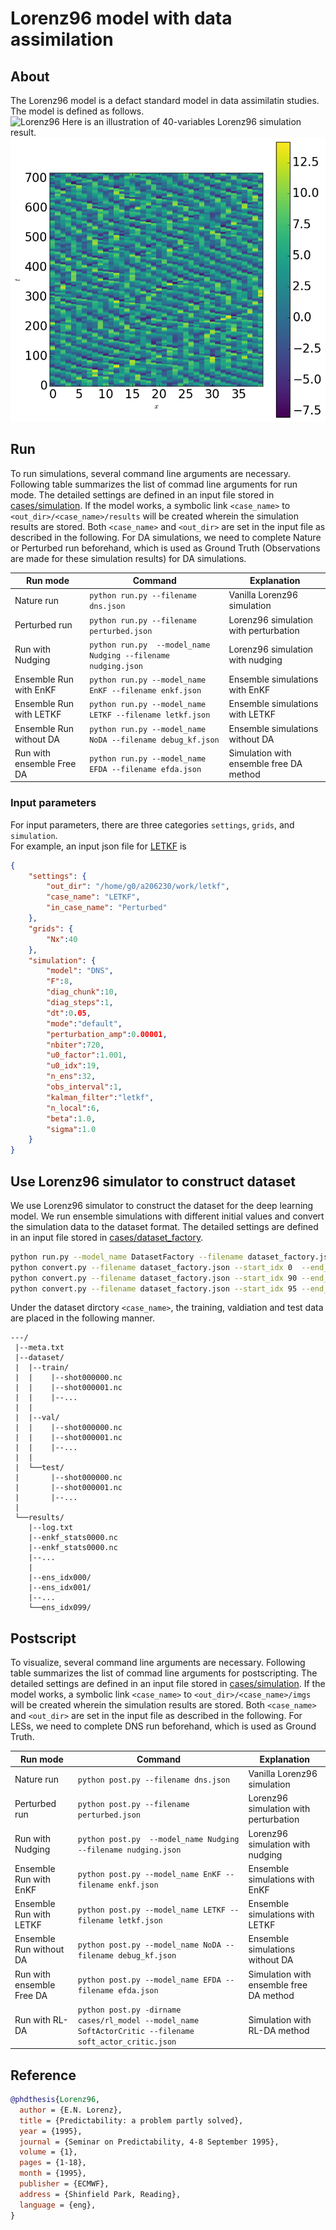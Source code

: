 # Lorenz96 model with data assimilation

## About
The Lorenz96 model is a defact standard model in data assimilatin studies. The model is defined as follows.  
![Lorenz96](https://latex.codecogs.com/svg.latex?\frac{dx_{i}}{dt}=\left(x_{i+1}-x_{i-2}\right)x_{i-1}-x_{i}+F\left(\forall{i}=1,\ldots,N\right))  
Here is an illustration of 40-variables Lorenz96 simulation result.
![Lorenz96_img](figs/Perturbed.png) 

## Run
To run simulations, several command line arguments are necessary. Following table summarizes the list of commad line arguments for run mode.
The detailed settings are defined in an input file stored in [cases/simulation](../cases/simulation). If the model works, a symbolic link `<case_name>` to `<out_dir>/<case_name>/results` will be created wherein the simulation results are stored. Both `<case_name>` and `<out_dir>` are set in the input file as described in the following. For DA simulations, we need to complete Nature or Perturbed run beforehand, which is used as Ground Truth (Observations are made for these simulation results) for DA simulations. 

| Run mode | Command | Explanation |
| --- | --- | --- |
| Nature run | ```python run.py --filename dns.json``` | Vanilla Lorenz96 simulation |
| Perturbed run | ```python run.py --filename perturbed.json``` | Lorenz96 simulation with perturbation |
| Run with Nudging | ```python run.py  --model_name Nudging --filename nudging.json``` | Lorenz96 simulation with nudging |
| Ensemble Run with EnKF | ```python run.py --model_name EnKF --filename enkf.json``` | Ensemble simulations with EnKF |
| Ensemble Run with LETKF | ```python run.py --model_name LETKF --filename letkf.json``` | Ensemble simulations with LETKF |
| Ensemble Run without DA | ```python run.py --model_name NoDA --filename debug_kf.json``` | Ensemble simulations without DA |
| Run with ensemble Free DA | ```python run.py --model_name EFDA --filename efda.json``` | Simulation with ensemble free DA method |

### Input parameters
For input parameters, there are three categories `settings`, `grids`, and `simulation`.  
For example, an input json file for [LETKF](../cases/simulation/letkf.json) is 

```json
{
    "settings": {
        "out_dir": "/home/g0/a206230/work/letkf",
        "case_name": "LETKF",
        "in_case_name": "Perturbed"
    },
    "grids": {
        "Nx":40
    },
    "simulation": {
        "model": "DNS",
        "F":8,
        "diag_chunk":10,
        "diag_steps":1,
        "dt":0.05,
        "mode":"default",
        "perturbation_amp":0.00001,
        "nbiter":720,
        "u0_factor":1.001,
        "u0_idx":19,
        "n_ens":32,
        "obs_interval":1,
        "kalman_filter":"letkf",
        "n_local":6,
        "beta":1.0,
        "sigma":1.0
    }
}
```

## Use Lorenz96 simulator to construct dataset
We use Lorenz96 simulator to construct the dataset for the deep learning model.
We run ensemble simulations with different initial values and convert the simulation data to the dataset format. 
The detailed settings are defined in an input file stored in [cases/dataset_factory](../cases/dataset_factory). 

```bash
python run.py --model_name DatasetFactory --filename dataset_factory.json
python convert.py --filename dataset_factory.json --start_idx 0  --end_idx 90  --mode train
python convert.py --filename dataset_factory.json --start_idx 90 --end_idx 95  --mode val
python convert.py --filename dataset_factory.json --start_idx 95 --end_idx 100 --mode test
```

Under the dataset dirctory `<case_name>`, the training, valdiation and test data are placed in the following manner.
```
---/
 |--meta.txt
 |--dataset/
 |  |--train/
 |  |    |--shot000000.nc
 |  |    |--shot000001.nc
 |  |    |--...
 |  |    
 |  |--val/
 |  |    |--shot000000.nc
 |  |    |--shot000001.nc
 |  |    |--... 
 |  |    
 |  └──test/
 |       |--shot000000.nc
 |       |--shot000001.nc
 |       |--... 
 |
 └──results/
    |--log.txt
    |--enkf_stats0000.nc
    |--enkf_stats0000.nc
    |--...
    | 
    |--ens_idx000/
    |--ens_idx001/
    |--...
    └──ens_idx099/
```

## Postscript
To visualize, several command line arguments are necessary. Following table summarizes the list of commad line arguments for postscripting.
The detailed settings are defined in an input file stored in [cases/simulation](../cases/simulation). 
If the model works, a symbolic link `<case_name>` to `<out_dir>/<case_name>/imgs` will be created wherein the simulation results are stored. 
Both `<case_name>` and `<out_dir>` are set in the input file as described in the following. 
For LESs, we need to complete DNS run beforehand, which is used as Ground Truth.

| Run mode | Command | Explanation |
| --- | --- | --- |
| Nature run | ```python post.py --filename dns.json``` | Vanilla Lorenz96 simulation |
| Perturbed run | ```python post.py --filename perturbed.json``` | Lorenz96 simulation with perturbation |
| Run with Nudging | ```python post.py  --model_name Nudging --filename nudging.json``` | Lorenz96 simulation with nudging |
| Ensemble Run with EnKF | ```python post.py --model_name EnKF --filename enkf.json``` | Ensemble simulations with EnKF |
| Ensemble Run with LETKF | ```python post.py --model_name LETKF --filename letkf.json``` | Ensemble simulations with LETKF |
| Ensemble Run without DA| ```python post.py --model_name NoDA --filename debug_kf.json``` | Ensemble simulations without DA |
| Run with ensemble Free DA | ```python post.py --model_name EFDA --filename efda.json``` | Simulation with ensemble free DA method |
| Run with RL-DA | ```python post.py -dirname cases/rl_model --model_name SoftActorCritic --filename soft_actor_critic.json``` | Simulation with RL-DA method |

## Reference
```bibtex
@phdthesis{Lorenz96,
  author = {E.N. Lorenz},
  title = {Predictability: a problem partly solved},
  year = {1995},
  journal = {Seminar on Predictability, 4-8 September 1995},
  volume = {1},
  pages = {1-18},
  month = {1995},
  publisher = {ECMWF},
  address = {Shinfield Park, Reading},
  language = {eng},
}
```
